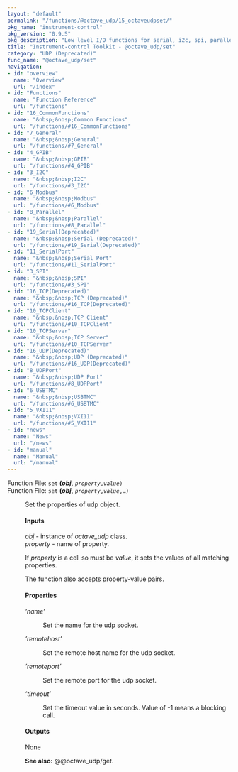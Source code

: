 ```yaml
---
layout: "default"
permalink: "/functions/@octave_udp/15_octaveudpset/"
pkg_name: "instrument-control"
pkg_version: "0.9.5"
pkg_description: "Low level I/O functions for serial, i2c, spi, parallel, tcp, gpib, modbus, vxi11, udp and usbtmc interfaces."
title: "Instrument-control Toolkit - @octave_udp/set"
category: "UDP (Deprecated)"
func_name: "@octave_udp/set"
navigation:
- id: "overview"
  name: "Overview"
  url: "/index"
- id: "Functions"
  name: "Function Reference"
  url: "/functions"
- id: "16_CommonFunctions"
  name: "&nbsp;&nbsp;Common Functions"
  url: "/functions/#16_CommonFunctions"
- id: "7_General"
  name: "&nbsp;&nbsp;General"
  url: "/functions/#7_General"
- id: "4_GPIB"
  name: "&nbsp;&nbsp;GPIB"
  url: "/functions/#4_GPIB"
- id: "3_I2C"
  name: "&nbsp;&nbsp;I2C"
  url: "/functions/#3_I2C"
- id: "6_Modbus"
  name: "&nbsp;&nbsp;Modbus"
  url: "/functions/#6_Modbus"
- id: "8_Parallel"
  name: "&nbsp;&nbsp;Parallel"
  url: "/functions/#8_Parallel"
- id: "19_Serial(Deprecated)"
  name: "&nbsp;&nbsp;Serial (Deprecated)"
  url: "/functions/#19_Serial(Deprecated)"
- id: "11_SerialPort"
  name: "&nbsp;&nbsp;Serial Port"
  url: "/functions/#11_SerialPort"
- id: "3_SPI"
  name: "&nbsp;&nbsp;SPI"
  url: "/functions/#3_SPI"
- id: "16_TCP(Deprecated)"
  name: "&nbsp;&nbsp;TCP (Deprecated)"
  url: "/functions/#16_TCP(Deprecated)"
- id: "10_TCPClient"
  name: "&nbsp;&nbsp;TCP Client"
  url: "/functions/#10_TCPClient"
- id: "10_TCPServer"
  name: "&nbsp;&nbsp;TCP Server"
  url: "/functions/#10_TCPServer"
- id: "16_UDP(Deprecated)"
  name: "&nbsp;&nbsp;UDP (Deprecated)"
  url: "/functions/#16_UDP(Deprecated)"
- id: "8_UDPPort"
  name: "&nbsp;&nbsp;UDP Port"
  url: "/functions/#8_UDPPort"
- id: "6_USBTMC"
  name: "&nbsp;&nbsp;USBTMC"
  url: "/functions/#6_USBTMC"
- id: "5_VXI11"
  name: "&nbsp;&nbsp;VXI11"
  url: "/functions/#5_VXI11"
- id: "news"
  name: "News"
  url: "/news"
- id: "manual"
  name: "Manual"
  url: "/manual"
---
```

<dl class="first-deftypefn">
<dt class="deftypefn" id="index-_0028obj_002c"><span class="category-def">Function File: </span><span><code class="def-type">set</code> <strong class="def-name">(<var class="var">obj</var>,</strong> <code class="def-code-arguments"><var class="var">property</var>,<var class="var">value</var>)</code><a class="copiable-link" href="#index-_0028obj_002c"></a></span></dt>
<dt class="deftypefnx def-cmd-deftypefn" id="index-_0028obj_002c-1"><span class="category-def">Function File: </span><span><code class="def-type">set</code> <strong class="def-name">(<var class="var">obj</var>,</strong> <code class="def-code-arguments"><var class="var">property</var>,<var class="var">value</var>,&hellip;)</code><a class="copiable-link" href="#index-_0028obj_002c-1"></a></span></dt>
<dd><p>Set the properties of udp object.
</p>
<h4 class="subsubheading" id="Inputs"><span>Inputs<a class="copiable-link" href="#Inputs"></a></span></h4>
<p><var class="var">obj</var> - instance of <var class="var">octave_udp</var> class.<br>
 <var class="var">property</var> - name of property.<br>
</p>
<p>If <var class="var">property</var> is a cell so must be <var class="var">value</var>, it sets the values of
 all matching properties.
</p>
<p>The function also accepts property-value pairs.
</p>
<h4 class="subsubheading" id="Properties"><span>Properties<a class="copiable-link" href="#Properties"></a></span></h4>
<dl class="table">
<dt><var class="var">&rsquo;name&rsquo;</var></dt>
<dd><p>Set the name for the udp socket.
</p>
</dd>
<dt><var class="var">&rsquo;remotehost&rsquo;</var></dt>
<dd><p>Set the remote host name for the udp socket.
</p>
</dd>
<dt><var class="var">&rsquo;remoteport&rsquo;</var></dt>
<dd><p>Set the remote port for the udp socket.
</p>
</dd>
<dt><var class="var">&rsquo;timeout&rsquo;</var></dt>
<dd><p>Set the timeout value in seconds. Value of -1 means a
 blocking call.
</p>
</dd>
</dl>

<h4 class="subsubheading" id="Outputs"><span>Outputs<a class="copiable-link" href="#Outputs"></a></span></h4>
<p>None
</p>

<p><strong class="strong">See also:</strong> @@octave_udp/get.
 </p></dd></dl>